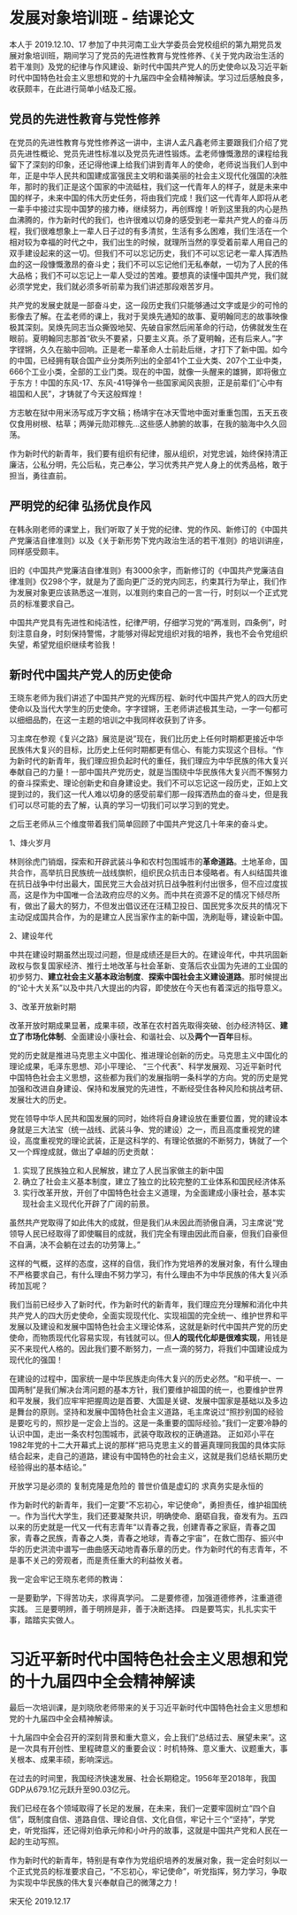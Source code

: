# 发展对象培训班 - 结课论文

本人于 2019.12.10、17 参加了中共河南工业大学委员会党校组织的第九期党员发展对象培训班，期间学习了党员的先进性教育与党性修养、《关于党内政治生活的若干准则》及党的纪律与作风建设、新时代中国共产党人的历史使命以及习近平新时代中国特色社会主义思想和党的十九届四中全会精神解读。学习过后感触良多，收获颇丰，在此进行简单小结及汇报。

## 党员的先进性教育与党性修养

在党员的先进性教育与党性修养这一讲中，主讲人孟凡鑫老师主要跟我们介绍了党员先进性概论、党员先进性标准以及党员先进性锻炼。孟老师慷慨激昂的课程给我留下了深刻的印象，还记得他课上给我们讲到青年人的使命，老师说当我们人到中年，正是中华人民共和国建成富强民主文明和谐美丽的社会主义现代化强国的决胜年，那时的我们正是这个国家的中流砥柱，我们这一代青年人的样子，就是未来中国的样子，未来中国的伟大历史任务，将由我们完成！我们这一代青年人即将从老一辈手中接过实现中国梦的接力棒，继续努力，再创辉煌！听到这里我的内心是热血沸腾的，作为新时代的我们，也许很难以切身的感受到老一辈共产党人的奋斗历程，我们很难想象上一辈人日子过的有多清贫，生活有多么困难，我们生活在一个相对较为幸福的时代之中，我们出生的时候，就理所当然的享受着前辈人用自己的双手建设起来的这一切。但我们不可以忘记历史，我们不可以忘记老一辈人挥洒热血的这一段慷慨激昂的奋斗史；我们不可以忘记他们无私奉献，一切为了人民的伟大品格；我们不可以忘记上一辈人受过的苦难。要想真的读懂中国共产党，我们就必须学党史，我们就必须多听前辈为我们讲述那段艰苦岁月。

共产党的发展史就是一部奋斗史，这一段历史我们只能够通过文字或是少的可怜的影像去了解。在孟老师的课上，我对于吴焕先通知的故事、夏明翰同志的故事映像极其深刻。吴焕先同志当众撕毁地契、先破自家然后闹革命的行动，仿佛就发生在眼前。夏明翰同志那首“砍头不要紧，只要主义真。杀了夏明翰，还有后来人。”字字铿锵，久久在脑中回响。正是老一辈革命人士前赴后继，才打下了新中国。如今的中国，已经拥有联合国产业分类所列出的全部41个工业大类、207个工业中类，666个工业小类，全部的工业门类。现在的中国，就像一头醒来的雄狮，即将傲立于东方！中国的东风-17、东风-41导弹令一些国家闻风丧胆，正是前辈们“心中有祖国和人民”，才铸就了今天这般辉煌！

方志敏在狱中用米汤写成万字文稿；杨靖宇在冰天雪地中面对重重包围，五天五夜仅食用树根、枯草；两弹元勋邓稼先...这些感人肺腑的故事，在我的脑海中久久回荡。

作为新时代的新青年，我们要有组织有纪律，服从组织，对党忠诚，始终保持清正廉洁，公私分明，先公后私，克己奉公，学习优秀共产党人身上的优秀品格，敢于担当，勇往直前。

## 严明党的纪律 弘扬优良作风

在韩永刚老师的课堂上，我们听取了关于党的纪律、党的作风、新修订的《中国共产党廉洁自律准则》以及《关于新形势下党内政治生活的若干准则》的培训讲座，同样感受颇丰。

旧的《中国共产党廉洁自律准则》有3000余字，而新修订的《中国共产党廉洁自律准则》仅298个字，就是为了面向更广泛的党内同志，约束其行为举止，我们作为发展对象更应该熟悉这一准则，以准则约束自己的一言一行，时刻以一个正式党员的标准要求自己。

中国共产党具有先进性和纯洁性，纪律严明，仔细学习党的“两准则，四条例”，时刻注意自身，时刻保持警惕，才能够对得起党组织对我的培养，我也不会令党组织失望，希望党组织继续考验我！

## 新时代中国共产党人的历史使命

王晓东老师为我们讲述了中国共产党的光辉历程、新时代中国共产党人的四大历史使命以及当代大学生的历史使命。字字铿锵，王老师讲述极其生动，一字一句都可以细细品酌，在这一主题的培训之中我同样收获到了许多。

习主席在参观《复兴之路》展览是说”现在，我们比历史上任何时期都更接近中华民族伟大复兴的目标，比历史上任何时期都更有信心、有能力实现这个目标。“作为新时代的新青年，我们理应担负起时代的重任，我们理应为中华民族的伟大复兴奉献自己的力量！一部中国共产党历史，就是当围绕中华民族伟大复兴而不懈努力的奋斗探索史、理论创新史和自身建设史。我们不可以忘记这一段历史，正如上文提到过的，我们这一代人难以切身的感受前辈们那一段挥洒热血的奋斗史，但是我们可以尽可能的去了解，认真的学习一切我们可以学习到的党史。

之后王老师从三个维度带着我们简单回顾了中国共产党这几十年来的奋斗史。

1、烽火岁月

林则徐虎门销烟，探索和开辟武装斗争和农村包围城市的**革命道路**。土地革命，国共合作，高举抗日民族统一战线旗帜，组织民众抗击日本侵略者。有人纠结国共谁在抗日战争中付出最大，国民党三大会战对抗日战争胜利付出很多，但不应过度拔高，这是作为中国唯一合法政府应尽的义务。而中共在资源不足的情况下倾尽所有，做出了最大的努力，不但发出倡议还在汪精卫投日、国民党多次反共的情况下主动促成国共合作，为的是建立人民当家作主的新中国，洗刷耻辱，建设新中国。

2、建设年代

中共在建设时期虽然出现过问题，但是成绩还是巨大的。在建设年代，中共巩固新政权与恢复国家经济、推行土地改革与社会革新、变落后农业国为先进的工业国的初步努力、**建立社会主义基本政治制度**、**探索中国社会主义建设道路**。那时候提出的“论十大关系”以及中共八大提出的内容，即使放在今天也有着深远的指导意义。

3、改革开放新时期

改革开放时期成果显著，成果丰硕，改革在农村首先取得突破、创办经济特区、**建立了市场化体制**、全面建设小康社会、和谐社会、以及**两个一百年**目标。

党的历史就是推进马克思主义中国化、推进理论创新的历史。马克思主义中国化的理论成果，毛泽东思想、邓小平理论、 “三个代表”、科学发展观、习近平新时代中国特色社会主义思想，这些都为我们的发展指明一条科学的方向。党的历史是党加强和改进自身建设、保持和发展党的先进性，不断经受住各种风险和挑战考研、发展壮大的历史。

党在领导中华人民共和国发展的同时，始终将自身建设放在重要位置，党的建设本身就是三大法宝（统一战线、武装斗争、党的建设）之一，而且高度重视党的建设，高度重视党的理论武装，正是这科学的、有理论依据的不断努力，铸就了一个又一个辉煌成就，做出了卓越的历史贡献：

1. 实现了民族独立和人民解放，建立了人民当家做主的新中国
2. 确立了社会主义基本制度，建立了独立的比较完整的工业体系和国民经济体系
3. 实行改革开放，开创了中国特色社会主义道理，为全面建成小康社会，基本实现社会主义现代化开辟了广阔的前景。

虽然共产党取得了如此伟大的成就，但是我们从未因此而骄傲自满，习主席说“党领导人民已经取得了即使瞩目的成就，我们完全有理由因此而自豪，但我们自豪但不自满，决不会躺在过去的功劳簿上。”

这样的气概，这样的态度，这样的自信，我们作为党培养的发展对象，有什么理由不严格要求自己，有什么理由不努力学习，有什么理由不为中华民族的伟大复兴添砖加瓦呢？

我们当前已经步入了新时代，作为新时代的新青年，我们理应充分理解和消化中共共产党人的四大历史使命，全面实现现代化、实现祖国的完全统一、维护世界和平发展以及建设和发展中国特色社会主义理论体系，这就是新时代中国共产党的历史使命，而物质现代化容易实现，有钱就可以。但**人的现代化却是很难实现**，用钱是买不来现代人格的。因此我们要不断努力，一点一滴的努力，将我们中国建设成为现代化的强国！

在建设的过程中，国家统一是中华民族走向伟大复兴的历史必然。“和平统一、一国两制”是我们解决台湾问题的基本方针，我们要维护祖国的统一，也要维护世界和平发展，我们应牢牢把握周边是首要、大国是关键、发展中国家是基础以及多边是舞台的原则。坚持和发展中国特色社会主义道路，毛主席说过“照抄别国的经验是要吃亏的，照抄是一定会上当的。这是一条重要的国际经验。”我们一定要冷静的认识中国，走出一条农村包围城市，武装夺取政权的正确道路。 正如邓小平在1982年党的十二大开幕式上说的那样“把马克思主义的普遍真理同我国的具体实际结合起来，走自己的道路，建设有中国特色的社会主义，这就是我们总结长期历史经验得出的基本结论。”

开放学习是必须的
复制克隆是危险的
普世价值是虚幻的
求真务实是永恒的

作为新时代的新青年，我们一定要“不忘初心，牢记使命”，勇担责任，维护祖国统一。作为当代大学生，我们还要凝聚共识，明确使命、磨砺自我，奋发有为。五四以来的历史就是一代又一代有志青年“以青春之我，创建青春之家庭，青春之国家，青春之民族，青春之人类，青春之地球，青春之宇宙”，在救亡图存、振兴中华的历史洪流中谱写一曲曲感天动地青春乐章的历史。作为新时代的有志青年，不是事不关己的旁观者，而是责任重大的利益攸关者。

我一定会牢记王晓东老师的教诲：

一是要勤学，下得苦功夫，求得真学问。
二是要修德，加强道德修养，注重道德实践。
三是要明辨，善于明辨是非，善于决断选择。
四是要笃实，扎扎实实干事，踏踏实实做人。


# 习近平新时代中国特色社会主义思想和党的十九届四中全会精神解读

最后一次培训课，是刘晓欣老师带来的关于习近平新时代中国特色社会主义思想和党的十九届四中全会精神解读。

十九届四中全会召开的深刻背景和重大意义，会上我们“总结过去、展望未来”。这是一次具有开创性、里程碑意义的重要会议：时机特殊、意义重大、议题重大，事关根本、成果丰硕，影响深远。

在过去的时间里，我国经济快速发展、社会长期稳定。1956年至2018年，我国GDP从679.1亿元跃升至90.03亿元。

我们已经在各个领域取得了长足的发展，在未来，我们一定要牢固树立“四个自信”，既制度自信、道路自信、理论自信、文化自信，牢记十三个“坚持”，学党史，听党指挥，还记得刘伯承元帅和小叶丹的故事，这就是中国共产党和人民在一起的生动写照。

作为新时代的新青年，特别是有幸作为党组织培养的发展对象，我一定会时刻以一个正式党员的标准要求自己，“不忘初心，牢记使命”，听党指挥，努力学习，争取为实现中华民族的伟大复兴奉献自己的微薄之力！

宋天伦
2019.12.17